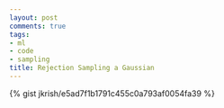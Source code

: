 ```yaml
---
layout: post
comments: true
tags:
- ml
- code
- sampling
title: Rejection Sampling a Gaussian
---
```


{% gist jkrish/e5ad7f1b1791c455c0a793af0054fa39 %}